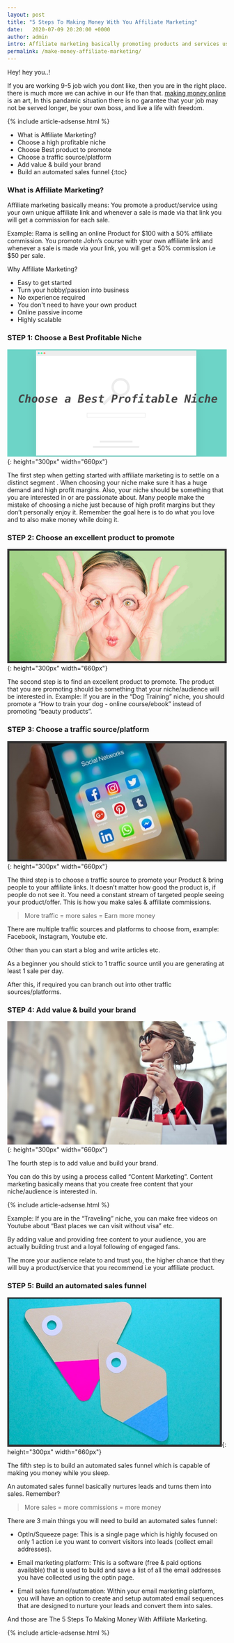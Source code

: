 ```yaml
---
layout: post
title: "5 Steps To Making Money With You Affiliate Marketing"
date:   2020-07-09 20:20:00 +0000
author: admin
intro: Affiliate marketing basically promoting products and services using your own unique affiliate links and whenever a sale is made via that s you will get a commission for each sale.
permalink: /make-money-affiliate-marketing/
---
```


Hey! hey you..! 

If you are working 9-5 job wich you dont like, then you are in the right place. there is much more we can achive in our life than that. 
[making money online](/how-to-make-money-online-in-india) is an art, In this pandamic situation there is no garantee that your job may not be served longer, be your own boss, and live a life with freedom.

{% include article-adsense.html %}

- What is Affiliate Marketing?
- Choose a high profitable niche
- Choose Best product to promote
- Choose a traffic source/platform
- Add value & build your brand
- Build an automated sales funnel
{:toc}


### What is Affiliate Marketing?
Affiliate marketing basically means:
You promote a product/service using your own unique affiliate link and whenever a sale is made via that link you will get a commission for each sale.

Example:
Rama is selling an online Product for $100 with a 50% affiliate commission.
You promote John’s course with your own affiliate link and whenever a sale is made via your link, you will get a 50% commission i.e $50 per sale.

Why Affiliate Marketing?
- Easy to get started
- Turn your hobby/passion into business
- No experience required
- You don't need to have your own product
- Online passive income
- Highly scalable


### STEP 1: Choose a Best Profitable Niche

![find-niche](images/niche.png){: height="300px" width="660px"}

The first step when getting started with affiliate marketing is to settle on a distinct segment .
When choosing your niche make sure it has a huge demand and high profit margins.
Also, your niche should be something that you are interested in or are passionate about. Many people make the mistake of choosing a niche just because of high profit margins but they don’t personally enjoy it.
Remember the goal here is to do what you love and to also make money while doing it.
  
### STEP 2: Choose an excellent product to promote

![find-Product](images/find.jpg){: height="300px" width="660px"}

The second step is to find an excellent product to promote.
The product that you are promoting should be something that your niche/audience will be interested in.
Example:
If you are in the “Dog Training” niche, you should promote a “How to train your dog - online course/ebook” instead of promoting “beauty products”.
   
### STEP 3: Choose a traffic source/platform

![Choose-traffic](images/social.jpg){: height="300px" width="660px"}

The third step is to choose a traffic source to promote your Product & bring people to your affiliate links.
It doesn’t matter how good the product is, if people do not see it. You need a constant stream of targeted people seeing your product/offer.
This is how you make sales & affiliate commissions. 

> More traffic = more sales = Earn more money

There are multiple traffic sources and platforms to choose from, example: Facebook, Instagram, Youtube etc.
  
Other than you can start a blog and write articles etc.

As a beginner you should stick to 1 traffic source until you are generating at least 1 sale per day.

After this, if required you can branch out into other traffic sources/platforms.

### STEP 4: Add value & build your brand

![Brand-value](images/value.jpg){: height="300px" width="660px"}

The fourth step is to add value and build your brand.
  
You can do this by using a process called “Content Marketing”. Content marketing basically means that you create free content that your niche/audience is interested in.

{% include article-adsense.html %}

Example: If you are in the “Traveling” niche, you can make free videos on Youtube about “Bast places we can visit without visa” etc.

By adding value and providing free content to your audience, you are actually building trust and a loyal following of engaged fans.

The more your audience relate to and trust you, the higher chance that they will buy a product/service that you recommend i.e your affiliate product.

### STEP 5: Build an automated sales funnel

![Brand-fanal](images/fanal.jpg){: height="300px" width="660px"}

The fifth step is to build an automated sales funnel which is capable of making you money while you sleep.

An automated sales funnel basically nurtures leads and turns them into sales.
Remember? 

> More sales = more commissions = more money

There are 3 main things you will need to build an automated sales funnel:

- OptIn/Squeeze page:
This is a single page which is highly focused on only 1 action i.e you want to convert visitors into leads (collect email addresses).
  
- Email marketing platform:
This is a software (free & paid options available) that is used to build and save a list of all the email addresses you have collected using the optin page.

- Email sales funnel/automation:
W​ithin your email marketing platform, you will have an option to create and setup automated email sequences that are designed to nurture your leads and convert them into sales.

And those are The 5 Steps To Making Money With Affiliate Marketing.

{% include article-adsense.html %}